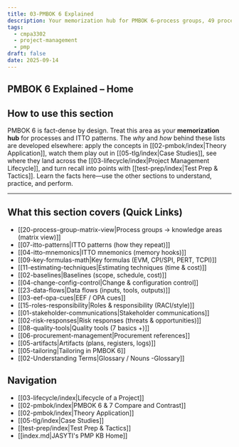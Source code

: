 ```yaml
---
title: 03-PMBOK 6 Explained
description: Your memorization hub for PMBOK 6—process groups, 49 processes, and ITTO patterns—linked to sections that explain, apply, and score.
tags:
  - cmpa3302
  - project-management
  - pmp
draft: false
date: 2025-09-14
---
```


## PMBOK 6 Explained – Home

## How to use this section
PMBOK 6 is fact-dense by design. Treat this area as your **memorization hub** for processes and ITTO patterns. The *why* and *how* behind these lists are developed elsewhere: apply the concepts in [[02-pmbok/index|Theory Application]], watch them play out in [[05-tlg/index|Case Studies]], see where they land across the [[03-lifecycle/index|Project Management Lifecycle]], and turn recall into points with [[test-prep/index|Test Prep & Tactics]]. Learn the facts here—use the other sections to understand, practice, and perform.

---
## What this section covers (Quick Links)

- [[20-process-group-matrix-view|Process groups → knowledge areas (matrix view)]]
- [[07-itto-patterns|ITTO patterns (how they repeat)]]
- [[04-itto-mnemonics|ITTO mnemonics (memory hooks)]]
- [[09-key-formulas-math|Key formulas (EVM, CPI/SPI, PERT, TCPI)]]
- [[11-estimating-techniques|Estimating techniques (time & cost)]]
- [[02-baselines|Baselines (scope, schedule, cost)]]
- [[04-change-config-control|Change & configuration control]]
- [[23-data-flows|Data flows (inputs, tools, outputs)]]
- [[03-eef-opa-cues|EEF / OPA cues]]
- [[15-roles-responsibility|Roles & responsibility (RACI/style)]]
- [[01-stakeholder-communications|Stakeholder communications]]
- [[02-risk-responses|Risk responses (threats & opportunities)]]
- [[08-quality-tools|Quality tools (7 basics +)]]
- [[06-procurement-management|Procurement references]]
- [[05-artifacts|Artifacts (plans, registers, logs)]]
- [[05-tailoring|Tailoring in PMBOK 6]]
- [[02-Understanding Terms|Glossary / Nouns -Glossary]]

## Navigation
- [[03-lifecycle/index|Lifecycle of a Project]]
- [[02-pmbok/index|PMBOK 6 & 7 Compare and Contrast]]
- [[02-pmbok/index|Theory Application]]
- [[05-tlg/index|Case Studies]]
- [[test-prep/index|Test Prep & Tactics]]
- [[index.md|JASYTI's PMP KB Home]]
